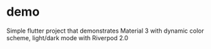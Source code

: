 # demo

Simple flutter project that demonstrates Material 3 with dynamic color scheme, light/dark mode with Riverpod 2.0
